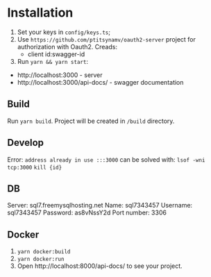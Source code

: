 # Installation
1. Set your keys in `config/keys.ts`;
2. Use `https://github.com/ptitsynamv/oauth2-server` project for authorization with Oauth2. 
Creads:
    * client id:swagger-id
3. Run `yarn && yarn start`:
  * http://localhost:3000 - server
  * http://localhost:3000/api-docs/ - swagger documentation

## Build
Run `yarn build`. Project will be created in `/build` directory.

## Develop
Error: `address already in use :::3000` can be solved with:
`lsof -wni tcp:3000`
`kill {id}`

## DB
Server: sql7.freemysqlhosting.net
Name: sql7343457
Username: sql7343457
Password: as8vNssY2d
Port number: 3306

## Docker
1. `yarn docker:build`
2. `yarn docker:run`
3. Open http://localhost:8000/api-docs/ to see your project.

